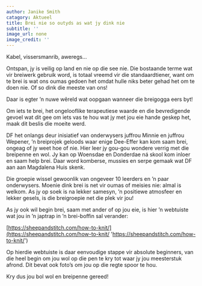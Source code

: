 ```yaml
---
author: Janike Smith
catagory: Aktueel
title: Brei nie so outyds as wat jy dink nie
subtitle: ''
image_url: none
image_credit: ''
---
```


Kabel, vissersmanrib, aweregs…

Ontspan, jy is veilig op land en nie op die see nie. Die bostaande terme wat vir breiwerk gebruik word, is totaal vreemd vir die standaardtiener, want om te brei is wat ons oumas gedoen het omdat hulle niks beter gehad het om te doen nie. Of so dink die meeste van ons!

Daar is egter ’n nuwe wêreld wat oopgaan wanneer die breigogga eers byt!

Om iets te brei, het ongelooflike terapeutiese waarde en die bevredigende gevoel wat dit gee om iets vas te hou wat jy met jou eie hande geskep het, maak dit beslis die moeite werd.

DF het onlangs deur inisiatief van onderwysers juffrou Minnie en juffrou Wepener, ’n breiprojek geloods waar enige Dee-Effer kan kom saam brei, ongeag of jy weet hoe of nie. Hier leer jy gou-gou wondere verrig met die breipenne en wol. Jy kan op Woensdae en Donderdae ná skool kom inloer en saam help brei. Daar word komberse, mussies en serpe gemaak wat DF aan aan Magdalena Huis skenk.

Die groepie wissel gewoonlik van ongeveer 10 leerders en ’n paar onderwysers. Moenie dink brei is net vir oumas of meisies nie: almal is welkom. As jy op soek is na lekker samesyn, ’n positiewe atmosfeer en lekker gesels, is die breigroepie net die plek vir jou!

As jy ook wil begin brei, saam met ander of op jou eie, is hier ’n webtuiste wat jou in ’n japtrap in ’n brei-boffin sal verander:

[https://sheepandstitch.com/how-to-knit/](https://sheepandstitch.com/how-to-knit/ 'https://sheepandstitch.com/how-to-knit/')

Op hierdie webtuiste is daar eenvoudige stappe vir absolute beginners, van die heel begin om jou wol op die pen te kry tot waar jy jou meesterstuk afrond. Dit bevat ook foto’s om jou op die regte spoor te hou.

Kry dus jou bol wol en breipenne gereed!
